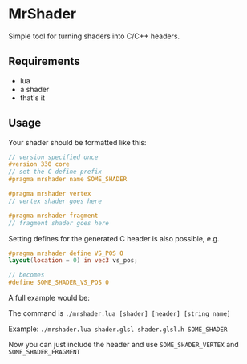 # MrShader

Simple tool for turning shaders into C/C++ headers.

## Requirements

- lua
- a shader
- that's it

## Usage

Your shader should be formatted like this:

```glsl
// version specified once
#version 330 core
// set the C define prefix
#pragma mrshader name SOME_SHADER

#pragma mrshader vertex
// vertex shader goes here

#pragma mrshader fragment
// fragment shader goes here
```

Setting defines for the generated C header is also possible, e.g.
```glsl
#pragma mrshader define VS_POS 0
layout(location = 0) in vec3 vs_pos;

// becomes
#define SOME_SHADER_VS_POS 0
```

A full example would be:


The command is `./mrshader.lua [shader] [header] [string name]`

Example: `./mrshader.lua shader.glsl shader.glsl.h SOME_SHADER`

Now you can just include the header and use `SOME_SHADER_VERTEX` and `SOME_SHADER_FRAGMENT`
